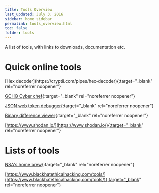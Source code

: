 ```yaml
---
title: Tools Overview
last_updated: July 3, 2016
sidebar: home_sidebar
permalink: tools_overview.html
toc: false
folder: tools
---
```


A list of tools, with links to downloads, documentation etc.


<h1>Quick online tools</h1>
[Hex decoder](https://cryptii.com/pipes/hex-decoder){:target="_blank" rel="noreferrer noopener"}

[GCHQ Cyber chef](https://gchq.github.io/CyberChef){:target="_blank" rel="noreferrer noopener"}

[JSON web token debugger](https://jwt.io/){:target="_blank" rel="noreferrer noopener"}

[Binary difference viewer](https://github.com/google/bindiff){:target="_blank" rel="noreferrer noopener"}

[https://www.shodan.io/](https://www.shodan.io/){:target="_blank" rel="noreferrer noopener"}


<h1>Lists of tools</h1>

[NSA's home brew](https://code.nsa.gov/){:target="_blank" rel="noreferrer noopener"}

[https://www.blackhatethicalhacking.com/tools/](https://www.blackhatethicalhacking.com/tools/){:target="_blank" rel="noreferrer noopener"}